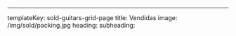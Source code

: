 ---
templateKey: sold-guitars-grid-page
title: Vendidas
image: /img/sold/packing.jpg
heading:
subheading: 
